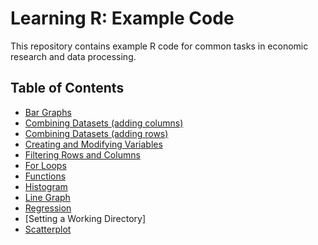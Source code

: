 # Learning R: Example Code

This repository contains example R code for common tasks in economic research and data processing.  

## Table of Contents
- [Bar Graphs](bar_graph.R)
- [Combining Datasets (adding columns)](combining%20datasets%20--%20adding%20columns.R)
- [Combining Datasets (adding rows)](combining%20datasets%20--%20adding%20rows.R)
- [Creating and Modifying Variables](modifying_columns.R)
- [Filtering Rows and Columns](filter_rows_columns.R)
- [For Loops](for_loops.R)
- [Functions](functions.R)
- [Histogram](histogram.R)
- [Line Graph](line_graph.R)
- [Regression](regression.R)
- [Setting a Working Directory]
- [Scatterplot](scatterplot.R)
